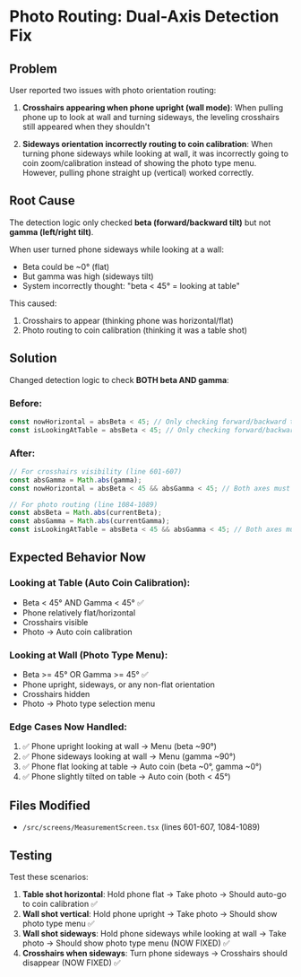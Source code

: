 # Photo Routing: Dual-Axis Detection Fix

## Problem
User reported two issues with photo orientation routing:

1. **Crosshairs appearing when phone upright (wall mode)**: When pulling phone up to look at wall and turning sideways, the leveling crosshairs still appeared when they shouldn't

2. **Sideways orientation incorrectly routing to coin calibration**: When turning phone sideways while looking at wall, it was incorrectly going to coin zoom/calibration instead of showing the photo type menu. However, pulling phone straight up (vertical) worked correctly.

## Root Cause
The detection logic only checked **beta (forward/backward tilt)** but not **gamma (left/right tilt)**.

When user turned phone sideways while looking at a wall:
- Beta could be ~0° (flat)
- But gamma was high (sideways tilt)
- System incorrectly thought: "beta < 45° = looking at table"

This caused:
1. Crosshairs to appear (thinking phone was horizontal/flat)
2. Photo routing to coin calibration (thinking it was a table shot)

## Solution
Changed detection logic to check **BOTH beta AND gamma**:

### Before:
```typescript
const nowHorizontal = absBeta < 45; // Only checking forward/backward tilt
const isLookingAtTable = absBeta < 45; // Only checking forward/backward tilt
```

### After:
```typescript
// For crosshairs visibility (line 601-607)
const absGamma = Math.abs(gamma);
const nowHorizontal = absBeta < 45 && absGamma < 45; // Both axes must be within 45° of flat

// For photo routing (line 1084-1089)
const absBeta = Math.abs(currentBeta);
const absGamma = Math.abs(currentGamma);
const isLookingAtTable = absBeta < 45 && absGamma < 45; // Both axes must be within 45° of flat
```

## Expected Behavior Now

### Looking at Table (Auto Coin Calibration):
- Beta < 45° AND Gamma < 45° ✅
- Phone relatively flat/horizontal
- Crosshairs visible
- Photo → Auto coin calibration

### Looking at Wall (Photo Type Menu):
- Beta >= 45° OR Gamma >= 45° ✅
- Phone upright, sideways, or any non-flat orientation
- Crosshairs hidden
- Photo → Photo type selection menu

### Edge Cases Now Handled:
1. ✅ Phone upright looking at wall → Menu (beta ~90°)
2. ✅ Phone sideways looking at wall → Menu (gamma ~90°)
3. ✅ Phone flat looking at table → Auto coin (beta ~0°, gamma ~0°)
4. ✅ Phone slightly tilted on table → Auto coin (both < 45°)

## Files Modified
- `/src/screens/MeasurementScreen.tsx` (lines 601-607, 1084-1089)

## Testing
Test these scenarios:
1. **Table shot horizontal**: Hold phone flat → Take photo → Should auto-go to coin calibration ✅
2. **Wall shot vertical**: Hold phone upright → Take photo → Should show photo type menu ✅
3. **Wall shot sideways**: Hold phone sideways while looking at wall → Take photo → Should show photo type menu (NOW FIXED) ✅
4. **Crosshairs when sideways**: Turn phone sideways → Crosshairs should disappear (NOW FIXED) ✅
